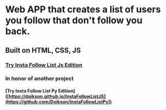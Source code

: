 # Web APP that creates a list of users you follow that don't follow you back.
## Built on HTML, CSS, JS
### [Try Insta Follow List Js Edition](https://doikson.github.io/InstaFollowListJS/)

### In honor of another project
#### [Try Insta Follow List Py Edition]([https://doikson.github.io/InstaFollowListJS](https://github.com/Doikson/InstaFollowListPy])
